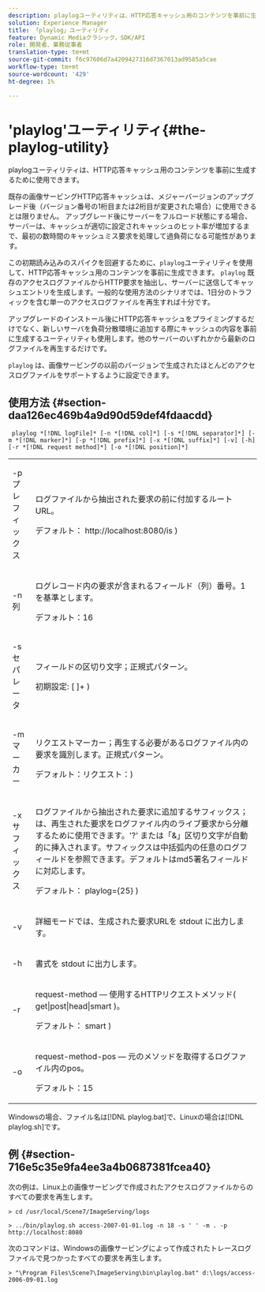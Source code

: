 ```yaml
---
description: playlogユーティリティは、HTTP応答キャッシュ用のコンテンツを事前に生成するために使用できます。
solution: Experience Manager
title: 「playlog」ユーティリティ
feature: Dynamic Mediaクラシック，SDK/API
role: 開発者、業務従事者
translation-type: tm+mt
source-git-commit: f6c97606d7a4209427316d7367013ad9585a5cae
workflow-type: tm+mt
source-wordcount: '429'
ht-degree: 1%

---
```



# &#39;playlog&#39;ユーティリティ{#the-playlog-utility}

playlogユーティリティは、HTTP応答キャッシュ用のコンテンツを事前に生成するために使用できます。

既存の画像サービングHTTP応答キャッシュは、メジャーバージョンのアップグレード後（バージョン番号の1桁目または2桁目が変更された場合）に使用できるとは限りません。 アップグレード後にサーバーをフルロード状態にする場合、サーバーは、キャッシュが適切に設定されキャッシュのヒット率が増加するまで、最初の数時間のキャッシュミス要求を処理して過負荷になる可能性があります。

この初期読み込みのスパイクを回避するために、`playlog`ユーティリティを使用して、HTTP応答キャッシュ用のコンテンツを事前に生成できます。 `playlog` 既存のアクセスログファイルからHTTP要求を抽出し、サーバーに送信してキャッシュエントリを生成します。一般的な使用方法のシナリオでは、1日分のトラフィックを含む単一のアクセスログファイルを再生すれば十分です。

アップグレードのインストール後にHTTP応答キャッシュをプライミングするだけでなく、新しいサーバを負荷分散環境に追加する際にキャッシュの内容を事前に生成するユーティリティも使用します。他のサーバーのいずれかから最新のログファイルを再生するだけです。

`playlog` は、画像サービングの以前のバージョンで生成されたほとんどのアクセスログファイルをサポートするように設定できます。

## 使用方法 {#section-daa126ec469b4a9d90d59def4fdaacdd}

` playlog *[!DNL logFile]* [-n *[!DNL col]*] [-s *[!DNL separator]*] [-m *[!DNL marker]*] [-p *[!DNL prefix]*] [-x *[!DNL suffix]*] [-v] [-h] [-r *[!DNL request method]*] [-o *[!DNL position]*]`

<table id="simpletable_39B9638BCB0F4244B5155C958C044C31"> 
 <tr class="strow"> 
  <td class="stentry"> <p> <span class="codeph"> -p <span class="varname"> プレフィックス  </span> </span> </p> </td> 
  <td class="stentry"> <p>ログファイルから抽出された要求の前に付加するルートURL。 </p> <p>デフォルト：<span class="filepath"> http://localhost:8080/is </span>) </p> </td> 
 </tr> 
 <tr class="strow"> 
  <td class="stentry"> <p> <span class="codeph"> -n <span class="varname"> 列  </span> </span> </p> </td> 
  <td class="stentry"> <p>ログレコード内の要求が含まれるフィールド（列）番号。1を基準とします。 </p> <p>デフォルト：16 </p> </td> 
 </tr> 
 <tr class="strow"> 
  <td class="stentry"> <p> <span class="codeph"> -s <span class="varname"> セパレータ  </span> </span> </p> </td> 
  <td class="stentry"> <p>フィールドの区切り文字；正規式パターン。 </p> <p>初期設定: <span class="codeph"> [ ]+ </span>) </p> </td> 
 </tr> 
 <tr class="strow"> 
  <td class="stentry"> <p> <span class="codeph"> -m <span class="varname"> マーカー  </span> </span> </p> </td> 
  <td class="stentry"> <p>リクエストマーカー；再生する必要があるログファイル内の要求を識別します。正規式パターン。 </p> <p>デフォルト：<span class="codeph">リクエスト：</span>) </p> </td> 
 </tr> 
 <tr class="strow"> 
  <td class="stentry"> <p> <span class="codeph"> -x <span class="varname"> サフィックス  </span> </span> </p> </td> 
  <td class="stentry"> <p>ログファイルから抽出された要求に追加するサフィックス；は、再生された要求をログファイル内のライブ要求から分離するために使用できます。'?' または「&amp;」区切り文字が自動的に挿入されます。サフィックスは中括弧内の任意のログフィールドを参照できます。デフォルトはmd5署名フィールドに対応します。 </p> <p>デフォルト：<span class="codeph"> playlog={25} </span>) </p> </td> 
 </tr> 
 <tr class="strow"> 
  <td class="stentry"> <p> <span class="codeph"> -v </span> </p> </td> 
  <td class="stentry"> <p>詳細モードでは、生成された要求URLを<span class="codeph"> stdout </span>に出力します。 </p> </td> 
 </tr> 
 <tr class="strow"> 
  <td class="stentry"> <p> <span class="codeph"> -h  </span> </p> </td> 
  <td class="stentry"> <p>書式を<span class="codeph"> stdout </span>に出力します。 </p> </td> 
 </tr> 
 <tr class="strow"> 
  <td class="stentry"> <p> <span class="codeph"> -r </span> </p> </td> 
  <td class="stentry"> <p>request-method — 使用するHTTPリクエストメソッド( <span class="codeph"> get|post|head|smart </span>)。 </p> <p>デフォルト：<span class="codeph"> smart </span>) </p> </td> 
 </tr> 
 <tr class="strow"> 
  <td class="stentry"> <p> <span class="codeph"> -o </span> </p> </td> 
  <td class="stentry"> <p>request-method-pos — 元のメソッドを取得するログファイル内のpos。 </p> <p>デフォルト：15 </p> </td> 
 </tr> 
</table>

Windowsの場合、ファイル名は[!DNL playlog.bat]で、Linuxの場合は[!DNL playlog.sh]です。

## 例 {#section-716e5c35e9fa4ee3a4b0687381fcea40}

次の例は、Linux上の画像サービングで作成されたアクセスログファイルからのすべての要求を再生します。

`> cd /usr/local/Scene7/ImageServing/logs`

`> ../bin/playlog.sh access-2007-01-01.log -n 18 -s ' ' -m . -p http://localhost:8080`

次のコマンドは、Windowsの画像サービングによって作成されたトレースログファイルで見つかったすべての要求を再生します。

`> "\Program Files\Scene7\ImageServing\bin\playlog.bat" d:\logs/access-2006-09-01.log`

